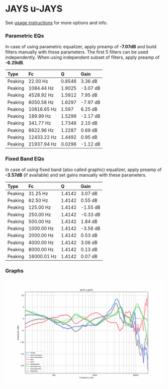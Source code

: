 # JAYS u-JAYS
See [usage instructions](https://github.com/jaakkopasanen/AutoEq#usage) for more options and info.

### Parametric EQs
In case of using parametric equalizer, apply preamp of **-7.07dB** and build filters manually
with these parameters. The first 5 filters can be used independently.
When using independent subset of filters, apply preamp of **-6.29dB**.

| Type    | Fc          |      Q | Gain     |
|:--------|:------------|:-------|:---------|
| Peaking | 22.00 Hz    | 0.8546 | 3.36 dB  |
| Peaking | 1084.44 Hz  | 1.9025 | -3.07 dB |
| Peaking | 4528.92 Hz  | 1.5912 | 7.95 dB  |
| Peaking | 6050.58 Hz  | 1.6297 | -7.97 dB |
| Peaking | 10816.65 Hz | 1.597  | 6.25 dB  |
| Peaking | 189.99 Hz   | 1.5299 | -2.17 dB |
| Peaking | 341.77 Hz   | 1.7348 | 2.10 dB  |
| Peaking | 6622.96 Hz  | 1.2287 | 0.69 dB  |
| Peaking | 12433.22 Hz | 1.4492 | 0.95 dB  |
| Peaking | 21937.94 Hz | 0.0296 | -1.12 dB |

### Fixed Band EQs
In case of using fixed band (also called graphic) equalizer, apply preamp of **-3.57dB**
(if available) and set gains manually with these parameters.

| Type    | Fc          |      Q | Gain     |
|:--------|:------------|:-------|:---------|
| Peaking | 31.25 Hz    | 1.4142 | 3.07 dB  |
| Peaking | 62.50 Hz    | 1.4142 | 0.55 dB  |
| Peaking | 125.00 Hz   | 1.4142 | -1.55 dB |
| Peaking | 250.00 Hz   | 1.4142 | -0.33 dB |
| Peaking | 500.00 Hz   | 1.4142 | 1.84 dB  |
| Peaking | 1000.00 Hz  | 1.4142 | -3.56 dB |
| Peaking | 2000.00 Hz  | 1.4142 | 0.53 dB  |
| Peaking | 4000.00 Hz  | 1.4142 | 3.06 dB  |
| Peaking | 8000.00 Hz  | 1.4142 | 0.13 dB  |
| Peaking | 16000.01 Hz | 1.4142 | 0.07 dB  |

### Graphs
![](./JAYS%20u-JAYS.png)